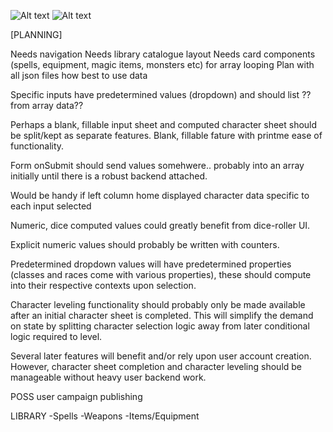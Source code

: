 ![Alt text](https://github.com/zach-morris-txt/Project-DnD-Tool/blob/main/dnd-tools/images/DnD-Proj.png?raw=true)       ![Alt text](https://github.com/zach-morris-txt/Project-DnD-Tool/blob/main/dnd-tools/images/Character-Sheet.png?raw=true)




[PLANNING]


Needs navigation
Needs library catalogue layout
Needs card components (spells, equipment, magic items, monsters etc) for array looping
Plan with all json files how best to use data




Specific inputs have predetermined values (dropdown) and should list ??from array data??

Perhaps a blank, fillable input sheet and computed character sheet should be split/kept as separate features.
    Blank, fillable fature with printme ease of functionality.

Form onSubmit should send values somehwere.. probably into an array initially until there is a robust backend attached.

Would be handy if left column home displayed character data specific to each input selected

Numeric, dice computed values could greatly benefit from dice-roller UI.

Explicit numeric values should probably be written with counters.

Predetermined dropdown values will have predetermined properties (classes and races come with various properties), these 
    should compute into their respective contexts upon selection.

Character leveling functionality should probably only be made available after an initial character sheet is completed. 
    This will simplify the demand on state by splitting character selection logic away from later conditional logic
    required to level.





Several later features will benefit and/or rely upon user account creation. However, character sheet completion and 
    character leveling should be manageable without heavy user backend work.

POSS user campaign publishing


LIBRARY
-Spells
-Weapons
-Items/Equipment